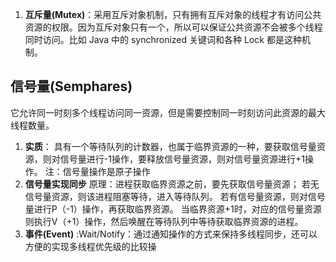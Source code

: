   1. **互斥量(Mutex)**：采用互斥对象机制，只有拥有互斥对象的线程才有访问公共资源的权限。因为互斥对象只有一个，所以可以保证公共资源不会被多个线程同时访问。比如 Java 中的 synchronized 关键词和各种 Lock 都是这种机制。
 ## **信号量(Semphares)** 
 它允许同一时刻多个线程访问同一资源，但是需要控制同一时刻访问此资源的最大线程数量。
1. **实质**：
具有一个等待队列的计数器，也属于临界资源的一种，要获取信号量资源，则对信号量进行-1操作，要释放信号量资源，则对信号量资源进行+1操作。
注：信号量操作是原子操作
2. **信号量实现同步**
原理：进程获取临界资源之前，要先获取信号量资源；
若无信号量资源，则该进程阻塞等待，进入等待队列。
若有信号量资源，则对信号量进行P（-1）操作，再获取临界资源。
当临界资源+1时，对应的信号量资源则执行V（+1）操作，然后唤醒在等待队列中等待获取临界资源的进程。
  4. **事件(Event)** :Wait/Notify：通过通知操作的方式来保持多线程同步，还可以方便的实现多线程优先级的比较操
